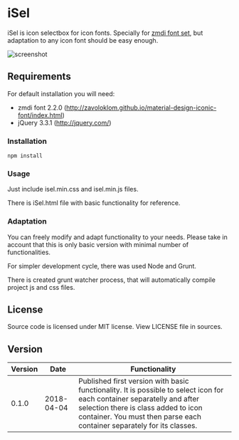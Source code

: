 # iSel

iSel is icon selectbox for icon fonts. Specially for [zmdi font set](http://http://zavoloklom.github.io/material-design-iconic-font/index.html "zmdi font set"), but adaptation to any icon font should be easy enough.

![screenshot](https://user-images.githubusercontent.com/4839225/38322176-f90954c0-3839-11e8-9a10-6da8992995f1.png)

## Requirements

For default installation you will need:
- zmdi font 2.2.0 (http://zavoloklom.github.io/material-design-iconic-font/index.html)
- jQuery 3.3.1 (http://jquery.com/)

### Installation

`npm install`


### Usage

Just include isel.min.css and isel.min.js files.

There is iSel.html file with basic functionality for reference.

### Adaptation

You can freely modify and adapt functionality to your needs. Please take in account that this is only basic version with minimal number of functionalities. 

For simpler development cycle, there was used Node and Grunt.

There is created grunt watcher process, that will automatically compile project js and css files.

## License

Source code is licensed under MIT license. View LICENSE file in sources.

## Version

| Version | Date | Functionality |
| ------------ | ------------ | ------------ |
| 0.1.0 | 2018-04-04  |  Published first version with basic functionality. It is possible to select icon for each container separatelly and after selection there is class added to icon container. You must then parse each container separately for its classes. |
